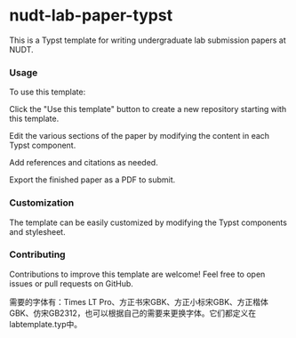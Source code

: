 # nudt-lab-paper-typst

This is a Typst template for writing undergraduate lab submission papers at NUDT.

### Usage
To use this template:

Click the "Use this template" button to create a new repository starting with this template.

Edit the various sections of the paper by modifying the content in each Typst component.

Add references and citations as needed.

Export the finished paper as a PDF to submit.

### Customization

The template can be easily customized by modifying the Typst components and stylesheet.

### Contributing

Contributions to improve this template are welcome! Feel free to open issues or pull requests on GitHub.

需要的字体有：Times LT Pro、方正书宋GBK、方正小标宋GBK、方正楷体GBK、仿宋GB2312，也可以根据自己的需要来更换字体。它们都定义在labtemplate.typ中。